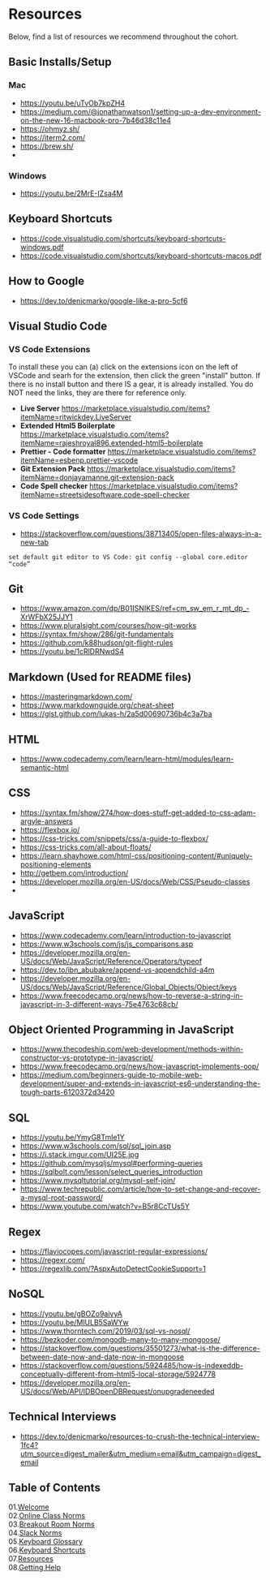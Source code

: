 # Resources

Below, find a list of resources we recommend throughout the cohort.

## Basic Installs/Setup

### Mac

- https://youtu.be/uTvOb7kpZH4
- https://medium.com/@jonathanwatson1/setting-up-a-dev-environment-on-the-new-16-macbook-pro-7b46d38c11e4
- https://ohmyz.sh/
- https://iterm2.com/
- https://brew.sh/
- 

### Windows
- https://youtu.be/2MrE-IZsa4M

## Keyboard Shortcuts

- https://code.visualstudio.com/shortcuts/keyboard-shortcuts-windows.pdf
- https://code.visualstudio.com/shortcuts/keyboard-shortcuts-macos.pdf

## How to Google
- https://dev.to/denicmarko/google-like-a-pro-5cf6

## Visual Studio Code

### VS Code Extensions
To install these you can (a) click on the extensions icon on the left of VSCode and searh for the extension, then click the green "install" button.   If there is no install button and there IS a gear, it is already installed.
You do NOT need the links, they are there for reference only.
- **Live Server** https://marketplace.visualstudio.com/items?itemName=ritwickdey.LiveServer
- **Extended Html5 Boilerplate**  https://marketplace.visualstudio.com/items?itemName=rajeshroyal896.extended-html5-boilerplate
- **Prettier - Code formatter**  https://marketplace.visualstudio.com/items?itemName=esbenp.prettier-vscode
- **Git Extension Pack**  https://marketplace.visualstudio.com/items?itemName=donjayamanne.git-extension-pack
- **Code Spell checker**  https://marketplace.visualstudio.com/items?itemName=streetsidesoftware.code-spell-checker



### VS Code Settings

- https://stackoverflow.com/questions/38713405/open-files-always-in-a-new-tab


`set default git editor to VS Code: git config --global core.editor “code”`


## Git

- https://www.amazon.com/dp/B01ISNIKES/ref=cm_sw_em_r_mt_dp_-XrWFbX25JJY1
- https://www.pluralsight.com/courses/how-git-works
- https://syntax.fm/show/286/git-fundamentals
- https://github.com/k88hudson/git-flight-rules
- https://youtu.be/1cRlDRNwdS4


## Markdown (Used for README files)

- https://masteringmarkdown.com/
- https://www.markdownguide.org/cheat-sheet
- https://gist.github.com/lukas-h/2a5d00690736b4c3a7ba

## HTML

- https://www.codecademy.com/learn/learn-html/modules/learn-semantic-html

## CSS

- https://syntax.fm/show/274/how-does-stuff-get-added-to-css-adam-argyle-answers
- https://flexbox.io/
- https://css-tricks.com/snippets/css/a-guide-to-flexbox/
- https://css-tricks.com/all-about-floats/
- https://learn.shayhowe.com/html-css/positioning-content/#uniquely-positioning-elements
- http://getbem.com/introduction/
- https://developer.mozilla.org/en-US/docs/Web/CSS/Pseudo-classes
- 

## JavaScript

- https://www.codecademy.com/learn/introduction-to-javascript
- https://www.w3schools.com/js/js_comparisons.asp
- https://developer.mozilla.org/en-US/docs/Web/JavaScript/Reference/Operators/typeof
- https://dev.to/ibn_abubakre/append-vs-appendchild-a4m
- https://developer.mozilla.org/en-US/docs/Web/JavaScript/Reference/Global_Objects/Object/keys
- https://www.freecodecamp.org/news/how-to-reverse-a-string-in-javascript-in-3-different-ways-75e4763c68cb/


## Object Oriented Programming in JavaScript
- https://www.thecodeship.com/web-development/methods-within-constructor-vs-prototype-in-javascript/
- https://www.freecodecamp.org/news/how-javascript-implements-oop/
- https://medium.com/beginners-guide-to-mobile-web-development/super-and-extends-in-javascript-es6-understanding-the-tough-parts-6120372d3420

## SQL
- https://youtu.be/YmyG8Tmle1Y
- https://www.w3schools.com/sql/sql_join.asp
- https://i.stack.imgur.com/UI25E.jpg
- https://github.com/mysqljs/mysql#performing-queries
- https://sqlbolt.com/lesson/select_queries_introduction
- https://www.mysqltutorial.org/mysql-self-join/
- https://www.techrepublic.com/article/how-to-set-change-and-recover-a-mysql-root-password/
- https://www.youtube.com/watch?v=B5r8CcTUs5Y
## Regex
- https://flaviocopes.com/javascript-regular-expressions/
- https://regexr.com/
- https://regexlib.com/?AspxAutoDetectCookieSupport=1

## NoSQL
- https://youtu.be/gBOZo9aivyA
- https://youtu.be/MlULB5SaWYw
- https://www.thorntech.com/2019/03/sql-vs-nosql/
- https://bezkoder.com/mongodb-many-to-many-mongoose/
- https://stackoverflow.com/questions/35501273/what-is-the-difference-between-date-now-and-date-now-in-mongoose
- https://stackoverflow.com/questions/5924485/how-is-indexeddb-conceptually-different-from-html5-local-storage/5924778
- https://developer.mozilla.org/en-US/docs/Web/API/IDBOpenDBRequest/onupgradeneeded


## Technical Interviews
- https://dev.to/denicmarko/resources-to-crush-the-technical-interview-1fc4?utm_source=digest_mailer&utm_medium=email&utm_campaign=digest_email



## Table of Contents

01.[Welcome](01-Welcome.md)<br>
02.[Online Class Norms](02-Online-Class-Norms.md)<br>
03.[Breakout Room Norms](03-Breakout-Room-Norms.md)<br>
04.[Slack Norms](04-Slack-Norms.md)<br>
05.[Keyboard Glossary](05-Keyboard-Glossary.md)<br>
06.[Keyboard Shortcuts](06-Keyboard-Shortcuts.md)<br>
07.[Resources](07-Resources.md)<br>
08.[Getting Help](08-Getting-Help.md)<br>